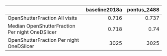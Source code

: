|                                                 |   baseline2018a |   pontus_2488 |
|:------------------------------------------------|----------------:|--------------:|
| OpenShutterFraction All visits                  |           0.716 |         0.737 |
| Median OpenShutterFraction Per night OneDSlicer |           0.718 |         0.74  |
| OpenShutterFraction Per night OneDSlicer        |        3025     |      3025     |

